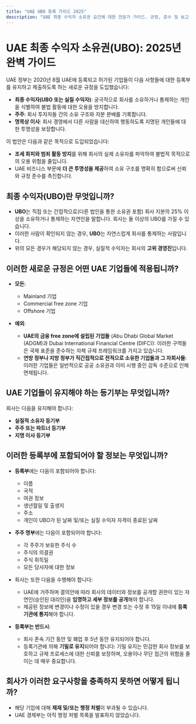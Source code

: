 ```yaml
---
title: "UAE UBO 등록 가이드 2025"
description: "UAE 최종 수익자 소유권 요건에 대한 전문가 가이드. 규정, 준수 및 보고 의무에 대한 완벽한 개요."
---
```


# UAE 최종 수익자 소유권(UBO): 2025년 완벽 가이드

UAE 정부는 2020년 8월 UAE에 등록되고 허가된 기업들이 다음 사항들에 대한 등록부를 유지하고 제출하도록 하는 새로운 규정을 도입했습니다:

- **최종 수익자(UBO 또는 실질 수익자)**: 궁극적으로 회사를 소유하거나 통제하는 개인을 식별하여 불법 활동에 대한 오용을 방지합니다.
- **주주**: 회사 투자자들 간의 소유 구조와 지분 분배를 기록합니다.
- **명목상 이사**: 회사 경영에서 다른 사람을 대신하여 행동하도록 지명된 개인들에 대한 투명성을 보장합니다.

이 법안은 다음과 같은 목적으로 도입되었습니다:

- **조세 회피와 범죄 활동 방지**를 위해 회사의 실제 소유자를 파악하여 불법적 목적으로의 오용 위험을 줄입니다.
- UAE 비즈니스 부문에 **더 큰 투명성을 제공**하여 소유 구조를 명확히 함으로써 신뢰와 규정 준수를 촉진합니다.

## 최종 수익자(UBO)란 무엇입니까?

- **UBO**는 직접 또는 간접적으로(다른 법인을 통한 소유권 포함) 회사 지분의 25% 이상을 소유하거나 통제하는 자연인을 말합니다. 회사는 둘 이상의 UBO를 가질 수 있습니다.
- 이러한 사람이 확인되지 않는 경우, **UBO**는 자연스럽게 회사를 통제하는 사람입니다.
- 위의 모든 경우가 해당되지 않는 경우, 실질적 수익자는 회사의 **고위 경영진**입니다.

## 이러한 새로운 규정은 어떤 UAE 기업들에 적용됩니까?

- **모든**:
  - Mainland 기업
  - Commercial free zone 기업
  - Offshore 기업

- **예외**:
  - **UAE의 금융 free zone에 설립된 기업들** (Abu Dhabi Global Market (ADGM)과 Dubai International Financial Centre (DIFC)): 이러한 구역들은 국제 표준을 준수하는 자체 규제 프레임워크를 가지고 있습니다.
  - **연방 정부나 지방 정부가 직간접적으로 전적으로 소유한 기업들과 그 자회사들**: 이러한 기업들은 일반적으로 공공 소유권과 이미 시행 중인 감독 수준으로 인해 면제됩니다.

## UAE 기업들이 유지해야 하는 등기부는 무엇입니까?

회사는 다음을 유지해야 합니다:

- **실질적 소유자 등기부**
- **주주 또는 파트너 등기부**
- **지명 이사 등기부**

## 이러한 등록부에 포함되어야 할 정보는 무엇입니까?

- **등록부**에는 다음이 포함되어야 합니다:
  - 이름
  - 국적
  - 여권 정보
  - 생년월일 및 출생지
  - 주소
  - 개인이 UBO가 된 날짜 및/또는 실질 수익자 자격이 종료된 날짜

- **주주 명부**에는 다음이 포함되어야 합니다:
  - 각 주주가 보유한 주식 수
  - 주식의 의결권
  - 주식 취득일
  - 모든 당사자에 대한 정보

- 회사는 또한 다음을 수행해야 합니다:
  - UAE에 거주하며 결의안에 따라 회사의 데이터와 정보를 공개할 권한이 있는 자연인(승인된 대리인)을 **임명하고 세부 정보를 공개**해야 합니다.
  - 제공된 정보에 변경이나 수정이 있을 경우 변경 또는 수정 후 15일 이내에 **등록기관에 통지**해야 합니다.

- **등록부는 반드시**:
  - 회사 존속 기간 동안 및 폐업 후 5년 동안 유지되어야 합니다.
  - 등록기관에 의해 **기밀로 유지**되어야 합니다: 기밀 유지는 민감한 회사 정보를 보호하고 규제 프로세스에 대한 신뢰를 보장하며, 오용이나 무단 접근의 위험을 줄이는 데 매우 중요합니다.

## 회사가 이러한 요구사항을 충족하지 못하면 어떻게 됩니까?

- 해당 기업에 대해 **제재 및/또는 행정 처벌**이 부과될 수 있습니다.
- UAE 경제부는 아직 행정 처벌 목록을 발표하지 않았습니다.
